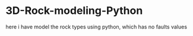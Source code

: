 # 3D-Rock-modeling-Python
here i have model the rock types using python, which has no faults values
